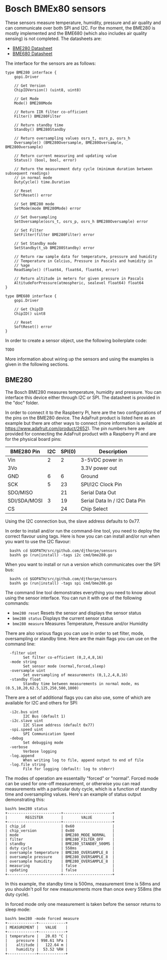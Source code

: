 
# Bosch BMEx80 sensors

These sensors measure temperature, humidity, pressure and air quality and can
communicate over both SPI and I2C. For the moment, the BME280 is mostly implemented
and the BME680 (which also includes air quality sensing) is not completed. The
datasheets are:

  * [BME280 Datasheet](BME280.pdf)
  * [BME680 Datasheet](BME680.pdf)

The interface for the sensors are as follows:

```
type BME280 interface {
	gopi.Driver

	// Get Version
	ChipIDVersion() (uint8, uint8)

	// Get Mode
	Mode() BME280Mode

	// Return IIR filter co-officient
	Filter() BME280Filter

	// Return standby time
	Standby() BME280Standby

	// Return oversampling values osrs_t, osrs_p, osrs_h
	Oversample() (BME280Oversample, BME280Oversample, BME280Oversample)

	// Return current measuring and updating value
	Status() (bool, bool, error)

	// Return the measurement duty cycle (minimum duration between subsequent readings)
	// in normal mode
	DutyCycle() time.Duration

	// Reset
	SoftReset() error

	// Set BME280 mode
	SetMode(mode BME280Mode) error

	// Set Oversampling
	SetOversample(osrs_t, osrs_p, osrs_h BME280Oversample) error

	// Set Filter
	SetFilter(filter BME280Filter) error

	// Set Standby mode
	SetStandby(t_sb BME280Standby) error

	// Return raw sample data for temperature, pressure and humidity
	// Temperature in Celcius, Pressure in Pascals and humidity in
	// %age
	ReadSample() (float64, float64, float64, error)

	// Return altitude in meters for given pressure in Pascals
	AltitudeForPressure(atmospheric, sealevel float64) float64
}

type BME680 interface {
	gopi.Driver

	// Get ChipID
	ChipID() uint8

	// Reset
	SoftReset() error
}
```

In order to create a sensor object, use the following boilerplate code:

```
TODO
```

More information about wiring up the sensors and using the examples is given
in the following sections.

## BME280

The Bosch BME280 measures temperature, humidity and pressure. You can
interface this device either through I2C or SPI. The datasheet is
provided in the "doc" folder.

In order to connect it to the Raspberry Pi, here are the two 
configurations of the pins on the BME280 device. The AdaFruit
product is listed here as an example but there are other ways
to connect (more information
is avilable at https://www.adafruit.com/product/2652). The pin numbers
here are provided for connecting the AdaFruit product with a Raspberry PI
and are for the physical board pins:

| BME280 Pin   | I2C | SPI(0) | Description                    |
| ------------ | --- | ------ | ------------------------------ |
| Vin          |  2  |  2     | 3-5VDC power in                |
| 3Vo          |     |        | 3.3V power out                 |
| GND          |  6  |  6     | Ground                         |
| SCK          |  5  | 23     | SPI/I2C Clock Pin              |
| SDO/MISO     |     | 21     | Serial Data Out                |
| SDI/SDA/MOSI |  3  | 19     | Serial Data In / I2C Data Pin  |
| CS           |     | 24     | Chip Select                    |

Using the I2C connection bus, the slave address defaults to 0x77.

In order to install and/or run the command-line tool, you
need to deploy the correct flavour using tags. Here is how
you can can install and/or run when you want to use the I2C
flavour:

```
  bash% cd $GOPATH/src/github.com/djthorpe/sensors
  bash% go (run|install) -tags i2c cmd/bme280.go
```

When you want to install or run a version which communicates over the 
SPI bus:

```
  bash% cd $GOPATH/src/github.com/djthorpe/sensors
  bash% go (run|install) -tags spi cmd/bme280.go
```

The command line tool demonstrates everything you need to know about
using the sensor interface. You can run it with one of the following
commands:


  * `bme280 reset` Resets the sensor and displays the sensor status
  * `bme280 status` Displays the current sensor status
  * `bme280 measure` Measures Temperature, Pressure and/or Humidity

There are also various flags you can use in order to set filter,
mode, oversampling or standby time. Here are the main flags you can use
on the command line:

```
  -filter uint
    	Set filter co-efficient (0,2,4,8,16)
  -mode string
    	Set sensor mode (normal,forced,sleep)
  -oversample uint
    	Set oversampling of measurements (0,1,2,4,8,16)
  -standby float
    	Standby time between measurements in normal mode, ms (0.5,10,20,62.5,125,250,500,1000)
```

There are a set of additional flags you can also use, some of which are available for I2C and others for SPI:

```
  -i2c.bus uint
    	I2C Bus (default 1)
  -i2c.slave uint
    	I2C Slave address (default 0x77)
  -spi.speed uint
    	SPI Communication Speed
  -debug
    	Set debugging mode
  -verbose
    	Verbose logging
  -log.append
    	When writing log to file, append output to end of file
  -log.file string
    	File for logging (default: log to stderr)
```

The modes of operation are essentailly "forced" or "normal". Forced
mode can be used for one-off measurement, or otherwise you can read
measurements with a particular duty cycle, which is a function of
standby time and oversampling values. Here's an example of status
output demonstrating this:

```
bash% bme280 status
+------------------------+----------------------+
|        REGISTER        |        VALUE         |
+------------------------+----------------------+
| chip_id                | 0x60                 |
| chip_version           | 0x00                 |
| mode                   | BME280_MODE_NORMAL   |
| filter                 | BME280_FILTER_OFF    |
| standby                | BME280_STANDBY_500MS |
| duty cycle             | 558ms                |
| oversample temperature | BME280_OVERSAMPLE_8  |
| oversample pressure    | BME280_OVERSAMPLE_8  |
| oversample humidity    | BME280_OVERSAMPLE_8  |
| measuring              | false                |
| updating               | false                |
+------------------------+----------------------+

```

In this example, the standby time is 500ms, measurement time is 
58ms and you shouldn't poll for new measurements more than once 
every 558ms (the duty cycle).

In forced mode only one measurement is taken before the sensor
returns to sleep mode:

```
bash% bme280 -mode forced measure
+-------------+------------+
| MEASUREMENT |   VALUE    |
+-------------+------------+
| temperature |   20.03 °C |
|    pressure | 998.61 hPa |
|    altitude |   122.64 m |
|    humidity |  53.52 %RH |
+-------------+------------+

```
